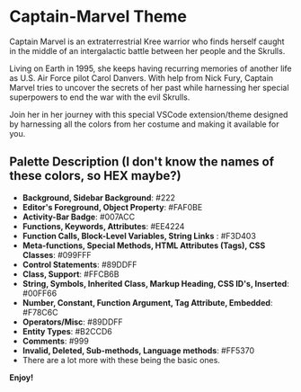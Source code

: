 # Captain-Marvel Theme

Captain Marvel is an extraterrestrial Kree warrior who finds herself caught in the middle of an intergalactic battle between her people and the Skrulls. 

Living on Earth in 1995, she keeps having recurring memories of another life as U.S. Air Force pilot Carol Danvers. With help from Nick Fury, Captain Marvel tries to uncover the secrets of her past while harnessing her special superpowers to end the war with the evil Skrulls.

Join her in her journey with this special VSCode extension/theme designed by harnessing all the colors from her costume and making it available for you.

## Palette Description (I don't know the names of these colors, so HEX maybe?)
 * **Background, Sidebar Background**: #222
 * **Editor's Foreground, Object Property**: #FAF0BE
 * **Activity-Bar Badge**: #007ACC
 * **Functions, Keywords, Attributes**: #EE4224
 * **Function Calls, Block-Level Variables, String Links** : #F3D403
 * **Meta-functions, Special Methods, HTML Attributes (Tags), CSS Classes**: #099FFF
 * **Control Statements**: #89DDFF
 * **Class, Support**: #FFCB6B
 * **String, Symbols, Inherited Class, Markup Heading, CSS ID's, Inserted**: #00FF66
 * **Number, Constant, Function Argument, Tag Attribute, Embedded**: #F78C6C
 * **Operators/Misc**: #89DDFF
 * **Entity Types**: #B2CCD6
 * **Comments**: #999
 * **Invalid, Deleted, Sub-methods, Language methods**: #FF5370
 * There are a lot more with these being the basic ones.


**Enjoy!**
